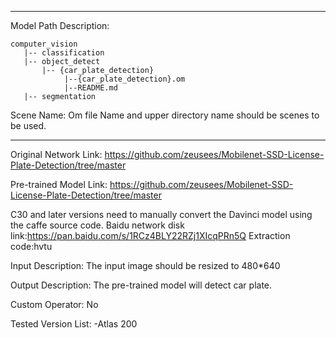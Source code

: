 *******************************************************************************
Model Path Description:
```
computer_vision
   |-- classification
   |-- object_detect
       |-- {car_plate_detection}
            |--{car_plate_detection}.om
            |--README.md
   |-- segmentation
```
Scene Name: Om file Name and upper directory name should be scenes to be used.
*******************************************************************************

Original Network Link:
https://github.com/zeusees/Mobilenet-SSD-License-Plate-Detection/tree/master

Pre-trained Model Link:
https://github.com/zeusees/Mobilenet-SSD-License-Plate-Detection/tree/master

C30 and later versions need to manually convert the Davinci model using the caffe source code.
Baidu network disk link:https://pan.baidu.com/s/1RCz4BLY22RZj1XIcqPRn5Q Extraction code:hvtu

Input Description:
The input image should be resized to 480*640

Output Description:
The pre-trained model will detect car plate.

Custom Operator:
No

Tested Version List:
-Atlas 200
